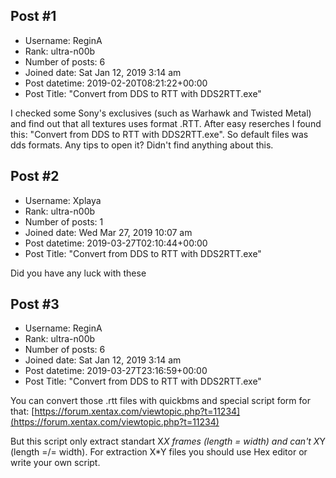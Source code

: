 ## Post #1
- Username: ReginA
- Rank: ultra-n00b
- Number of posts: 6
- Joined date: Sat Jan 12, 2019 3:14 am
- Post datetime: 2019-02-20T08:21:22+00:00
- Post Title: "Convert from DDS to RTT with DDS2RTT.exe"

I checked some Sony's exclusives (such as Warhawk and Twisted Metal) and find out that all textures uses format .RTT. After easy reserches I found this: "Convert from DDS to RTT with DDS2RTT.exe". So default files was dds formats. Any tips to open it? Didn't find anything about this.
## Post #2
- Username: Xplaya
- Rank: ultra-n00b
- Number of posts: 1
- Joined date: Wed Mar 27, 2019 10:07 am
- Post datetime: 2019-03-27T02:10:44+00:00
- Post Title: "Convert from DDS to RTT with DDS2RTT.exe"

Did you have any luck with these
## Post #3
- Username: ReginA
- Rank: ultra-n00b
- Number of posts: 6
- Joined date: Sat Jan 12, 2019 3:14 am
- Post datetime: 2019-03-27T23:16:59+00:00
- Post Title: "Convert from DDS to RTT with DDS2RTT.exe"

You can convert those .rtt files with quickbms and special script form for that:
[https://forum.xentax.com/viewtopic.php?t=11234](https://forum.xentax.com/viewtopic.php?t=11234)

But this script only extract standart X*X frames (length = width) and can't X*Y (length =/= width). For extraction X*Y files you should use Hex editor or write your own script.
